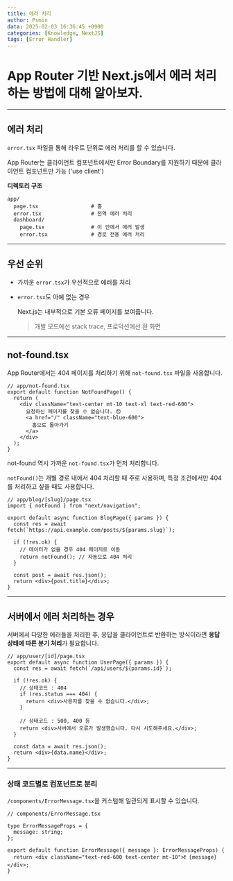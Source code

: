 ```yaml
---
title: 에러 처리
author: Psmin
data: 2025-02-03 16:36:45 +0900
categories: [Knowledge, NextJS]
tags: [Error Handler]
---
```


# App Router 기반 Next.js에서 에러 처리하는 방법에 대해 알아보자.

---

## 에러 처리

`error.tsx` 파일을 통해 라우트 단위로 에러 처리를 할 수 있습니다.

App Router는 클라이언트 컴포넌트에서만 Error Boundary를 지원하기 때문에 클라이언트 컴포넌트만 가능 ('use client')

**디렉토리 구조**

```tsx
app/
  page.tsx                 # 홈
  error.tsx                # 전역 에러 처리
  dashboard/
    page.tsx               # 이 안에서 에러 발생
    error.tsx              # 경로 전용 에러 처리
```

---

## 우선 순위

- 가까운 `error.tsx`가 우선적으로 에러를 처리

- `error.tsx`도 아예 없는 경우

  Next.js는 내부적으로 기본 오류 페이지를 보여줍니다.

  > 개발 모드에선 stack trace, 프로덕션에선 흰 화면

---

## not-found.tsx

App Router에서는 404 페이지를 처리하기 위해 `not-found.tsx` 파일을 사용합니다.

```tsx
// app/not-found.tsx
export default function NotFoundPage() {
  return (
    <div className="text-center mt-10 text-xl text-red-600">
      요청하신 페이지를 찾을 수 없습니다. 😞
      <a href="/" className="text-blue-600">
        홈으로 돌아가기
      </a>
    </div>
  );
}
```

not-found 역시 가까운 `not-found.tsx`가 먼저 처리합니다.

`notFound()`는 개별 경로 내에서 404 처리할 때 주로 사용하며, 특정 조건에서만 404를 처리하고 싶을 때도 사용합니다.

```tsx
// app/blog/[slug]/page.tsx
import { notFound } from "next/navigation";

export default async function BlogPage({ params }) {
  const res = await fetch(`https://api.example.com/posts/${params.slug}`);

  if (!res.ok) {
    // 데이터가 없을 경우 404 페이지로 이동
    return notFound(); // 자동으로 404 처리
  }

  const post = await res.json();
  return <div>{post.title}</div>;
}
```

---

## 서버에서 에러 처리하는 경우

서버에서 다양한 에러들을 처리한 후, 응답을 클라이언트로 반환하는 방식이라면 **응답 상태에 따른 분기 처리**가 필요합니다.

```tsx
// app/user/[id]/page.tsx
export default async function UserPage({ params }) {
  const res = await fetch(`/api/users/${params.id}`);

  if (!res.ok) {
    // 상태코드 : 404
    if (res.status === 404) {
      return <div>사용자를 찾을 수 없습니다.</div>;
    }

    // 상태코드 : 500, 400 등
    return <div>서버에서 오류가 발생했습니다. 다시 시도해주세요.</div>;
  }

  const data = await res.json();
  return <div>{data.name}</div>;
}
```

---

### 상태 코드별로 컴포넌트로 분리

`/components/ErrorMessage.tsx`을 커스텀해 일관되게 표시할 수 있습니다.

```tsx
// components/ErrorMessage.tsx

type ErrorMessageProps = {
  message: string;
};

export default function ErrorMessage({ message }: ErrorMessageProps) {
  return <div className="text-red-600 text-center mt-10">❗ {message}</div>;
}
```
